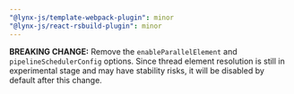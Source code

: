 ```yaml
---
"@lynx-js/template-webpack-plugin": minor
"@lynx-js/react-rsbuild-plugin": minor
---
```


**BREAKING CHANGE:** Remove the `enableParallelElement` and `pipelineSchedulerConfig` options. Since thread element resolution is still in experimental stage and may have stability risks, it will be disabled by default after this change.
